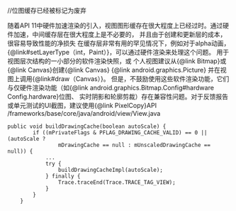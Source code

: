 //位图缓存已经被标记为废弃

随着API 11中硬件加速渲染的引入，视图图形缓存在很大程度上已经过时。通过硬件加速，中间缓存层在很大程度上是不必要的，
并且由于创建和更新层的成本，很容易导致性能的净损失
在缓存层非常有用的罕见情况下，例如对于alpha动画，{@link#setLayerType（int，Paint）}，可以通过硬件渲染来处理这个问题。
用于视图层次结构的一小部分的软件渲染快照，或 个人视图建议从{@link Bitmap}或{@link Canvas}创建{@link Canvas} {@link android.graphics.Picture}
   并在视图上调用{@link#draw（Canvas）}。
但是，不鼓励使用这些软件渲染功能，它们与仅硬件渲染功能（如{@link android.graphics.Bitmap.Config#hardware Config.hardware}位图、
   实时阴影和轮廓剪裁）存在兼容性问题。对于反馈报告或单元测试的UI截图，建议使用{@link PixelCopy}API
/frameworks/base/core/java/android/view/View.java
```
public void buildDrawingCache(boolean autoScale) {
        if ((mPrivateFlags & PFLAG_DRAWING_CACHE_VALID) == 0 || (autoScale ?
                mDrawingCache == null : mUnscaledDrawingCache == null)) {
            ...
            try {
                buildDrawingCacheImpl(autoScale);
            } finally {
                Trace.traceEnd(Trace.TRACE_TAG_VIEW);
            }
        }
    }
```